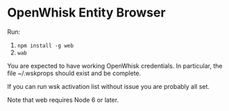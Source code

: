 # OpenWhisk Entity Browser
Run:

 1. `npm install -g web`
 2. `wab`

You are expected to have working OpenWhisk credentials. In particular, the file ~/.wskprops should exist and be complete.

If you can run wsk activation list without issue you are probably all set.

Note that web requires Node 6 or later.
